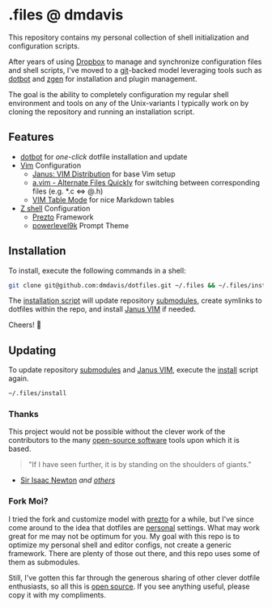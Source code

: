 # .files @ dmdavis
This repository contains my personal collection of shell initialization and configuration scripts.

After years of using [Dropbox][] to manage and synchronize configuration files and shell scripts, I've moved to a [git][]-backed model leveraging tools such as [dotbot][] and [zgen][] for installation and plugin management.

The goal is the ability to completely configuration my regular shell environment and tools on any of the Unix-variants I typically work on by cloning the repository and running an installation script.

## Features

* [dotbot][] for *one-click* dotfile installation and update
* [Vim][] Configuration
  * [Janus: VIM Distribution][janus] for base Vim setup
  * [a.vim - Alternate Files Quickly][a.vim] for switching between corresponding files (e.g. *.c ⇔ @.h)
  * [VIM Table Mode][] for nice Markdown tables
* [Z shell][zsh] Configuration
  * [Prezto][prezto] Framework
  * [powerlevel9k][] Prompt Theme

## Installation

To install, execute the following commands in a shell:

```bash
git clone git@github.com:dmdavis/dotfiles.git ~/.files && ~/.files/install
```

The [installation script](install) will update repository [submodules](./.gitmodules), create symlinks to dotfiles within the repo, and install [Janus VIM][janus] if needed.

Cheers! :beer:

## Updating

To update repository [submodules](.gitmodules) and [Janus VIM][janus], execute the [install](./install) script again.

```bash
~/.files/install
```

### Thanks

This project would not be possible without the clever work of the contributors to the many [open-source software](w-oss) tools upon which it is based.

> "If I have seen further, it is by standing on the shoulders of giants."

- [Sir Isaac Newton][w-isaac] *and [others][w-giants]*

### Fork Moi?

I tried the fork and customize model with [prezto][] for a while, but I've since come around to the idea that dotfiles are [personal][] settings. What may work great for me may not be optimum for you. My goal with this repo is to optimize my personal shell and editor configs, not create a generic framework. There are plenty of those out there, and this repo uses some of them as submodules.

Still, I've gotten this far through the generous sharing of other clever dotfile enthusiasts, so all this is [open source](LICENSE). If you see anything useful, please copy it with my compliments.

[a.vim]:          http://www.vim.org/scripts/script.php?script_id=31
[dotbot]:         https://github.com/anishathalye/dotbot
[Dropbox]:        https://www.dropbox.com
[git]:            https://git-scm.com
[janus]:          https://github.com/carlhuda/janus
[personal]:       http://www.anishathalye.com/2014/08/03/managing-your-dotfiles/
[powerlevel9k]:   https://github.com/bhilburn/powerlevel9k
[prezto]:         https://github.com/sorin-ionescu/prezto
[Vim]:            http://www.vim.org
[VIM Table Mode]: https://github.com/dhruvasagar/vim-table-mode
[w-giants]:       https://en.wikipedia.org/wiki/Standing_on_the_shoulders_of_giants
[w-isaac]:        https://en.wikipedia.org/wiki/Isaac_Newton
[w-oss]:          https://en.wikipedia.org/wiki/Open-source_software
[zgen]:           https://github.com/tarjoilija/zgen
[zsh]:            http://zsh.sourceforge.net
